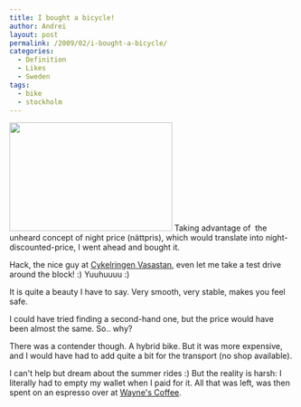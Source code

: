 ```yaml
---
title: I bought a bicycle!
author: Andrei
layout: post
permalink: /2009/02/i-bought-a-bicycle/
categories:
  - Definition
  - Likes
  - Sweden
tags:
  - bike
  - stockholm
---
```

<img class="alignright" title="Svalan Promenad 7" src="http://www.cykelringen.se/Images/Products/DatabaseImage.asp?FileName=06,80055000720,1.jpg" alt="" width="288" height="192" />  
Taking advantage of  the unheard concept of night price (nättpris), which would translate into night-discounted-price, I went ahead and bought it.

Hack, the nice guy at [Cykelringen Vasastan][1], even let me take a test drive around the block! :) Yuuhuuuu :)

It is quite a beauty I have to say. Very smooth, very stable, makes you feel safe.

I could have tried finding a second-hand one, but the price would have been almost the same. So.. why?

There was a contender though. A hybrid bike. But it was more expensive, and I would have had to add quite a bit for the transport (no shop available).

I can't help but dream about the summer rides :) But the reality is harsh: I literally had to empty my wallet when I paid for it. All that was left, was then spent on an espresso over at [Wayne's Coffee][2].

 [1]: http://www.cykelringen.se/
 [2]: http://www.waynescoffee.se/
